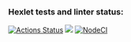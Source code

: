 ### Hexlet tests and linter status:
[![Actions Status](https://github.com/AnastasiyaBachinina/frontend-project-lvl1/workflows/hexlet-check/badge.svg)](https://github.com/AnastasiyaBachinina/frontend-project-lvl1/actions)
<a href="https://codeclimate.com/github/codeclimate/codeclimate/maintainability"><img src="https://api.codeclimate.com/v1/badges/a99a88d28ad37a79dbf6/maintainability" /></a>
[![NodeCI](https://github.com/AnastasiyaBachinina/frontend-project-lvl1/workflows/NodeCI/badge.svg)](https://github.com/AnastasiyaBachinina/frontend-project-lvl1/actions/workflows/nodejs.yml)